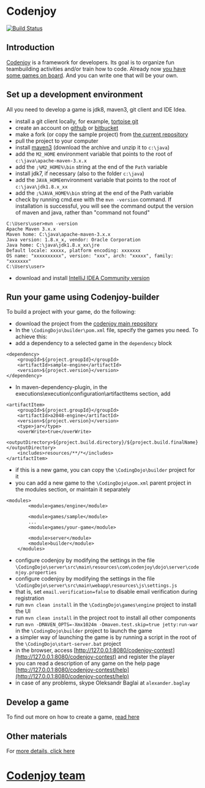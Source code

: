 Codenjoy
==============
[![Build Status](https://travis-ci.org/codenjoyme/codenjoy.svg?branch=master)](https://travis-ci.org/codenjoyme/codenjoy)

Introduction
--------------
[Codenjoy](http://codenjoy.com) is a framework for developers. Its goal is to organize fun teambuilding activities and/or train how to code.
Already now [you have some games on board](http://codenjoy.com/codenjoy-contest). 
And you can write one that will be your own.

Set up a development environment
--------------
All you need to develop a game is jdk8, maven3, git client and IDE Idea.

- install a git client locally, for example, [tortoise git](https://code.google.com/p/tortoisegit/)
- create an account on [github](http://github.com) or [bitbucket](http://bitbucket.org)
- make a fork (or copy the sample project) from [the current repository](https://github.com/codenjoyme/codenjoy-game)
- pull the project to your computer
- install [maven3](https://maven.apache.org/download.cgi) (download the archive and unzip it to `c:\java`)
- add the `M2_HOME` environment variable that points to the root of `c:\java\apache-maven-3.x.x`
- add the `;%M2_HOME%\bin` string at the end of the `Path` variable
- install jdk7, if necessary (also to the folder `c:\java`)
- add the `JAVA_HOME`environment variable that points to the root of `c:\java\jdk1.8.x_xx`
- add the `;%JAVA_HOME%\bin` string at the end of the Path variable
- check by running cmd.exe with the `mvn -version` command.
If installation is successful, you will see the command output the version of maven and java, rather than "command not found"
```
C:\Users\user>mvn -version
Apache Maven 3.x.x
Maven home: C:\java\apache-maven-3.x.x
Java version: 1.8.x_x, vendor: Oracle Corporation
Java home: C:\java\jdk1.8.x_xx\jre
Default locale: xxxxx, platform encoding: xxxxxxx
OS name: "xxxxxxxxxx", version: "xxx", arch: "xxxxx", family: "xxxxxxx"
C:\Users\user>
```
- download and install [IntelliJ IDEA Community version](https://www.jetbrains.com/idea/download/)

Run your game using Codenjoy-builder
--------------

To build a project with your game, do the following:

- download the project from the [codenjoy main repository](https://github.com/codenjoyme/codenjoy)
- In the `\CodingDojo\builder\pom.xml` file, specify the games you need. To achieve this:
- add a dependency to a selected game in the `dependency` block
```
<dependency>
    <groupId>${project.groupId}</groupId>
    <artifactId>sample-engine</artifactId>
    <version>${project.version}</version>
</dependency>
```
- In maven-dependency-plugin, in the executions\execution\configuration\artifactItems section, add
```
<artifactItem>
    <groupId>${project.groupId}</groupId>
    <artifactId>a2048-engine</artifactId>
    <version>${project.version}</version>
    <type>jar</type>
    <overWrite>true</overWrite>
    <outputDirectory>${project.build.directory}/${project.build.finalName}</outputDirectory>
    <includes>resources/**/*</includes>
</artifactItem>
```
- if this is a new game, you can copy the `\CodingDojo\builder` project for it
- you can add a new game to the `\CodingDojo\pom.xml` parent project in the modules section, or maintain it separately
```
<modules>
        <module>games/engine</module>

		<module>games/sample</module>
        ...
        <module>games/your-game</module>

        <module>server</module>
        <module>builder</module>
    </modules>
```
- configure codenjoy by modifying the settings in the file `\CodingDojo\server\src\main\resources\com\codenjoy\dojo\server\codenjoy.properties`
- configure codenjoy by modifying the settings in the file `\CodingDojo\server\src\main\webapp\resources\js\settings.js`
- that is, set `email.verification=false` to disable email verification during registration
- run `mvn clean install` in the `\CodingDojo\games\engine` project to install the UI
- run `mvn clean install` in the project root to install all other components
- run `mvn -DMAVEN_OPTS=-Xmx1024m -Dmaven.test.skip=true jetty:run-war` in the `\CodingDojo\builder` project to launch the game
- a simpler way of launching the game is by running a script in the root of the `\CodingDojo\start-server.bat` project
- in the browser, access [http://127.0.0.1:8080/codenjoy-contest](http://127.0.0.1:8080/codenjoy-contest) and register the player
- you can read a description of any game on the help page [http://127.0.0.1:8080/codenjoy-contest/help](http://127.0.0.1:8080/codenjoy-contest/help)
- in case of any problems, skype Oleksandr Baglai at `alexander.baglay`

Develop a game
--------------
To find out more on how to create a game, [read here](https://github.com/codenjoyme/codenjoy-game)

Other materials
--------------
For [more details, click here](https://github.com/codenjoyme/codenjoy)

[Codenjoy team](http://codenjoy.com/portal/?page_id=51)
===========